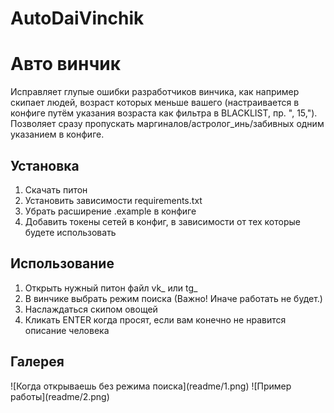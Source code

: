 # AutoDaiVinchik
<h1>Авто винчик</h1>

Исправляет глупые ошибки разработчиков винчика, как например скипает людей, возраст которых меньше вашего (настраивается в конфиге путём указания возраста как фильтра в BLACKLIST, пр. ", 15,"). Позволяет сразу пропускать маргиналов/астролог_инь/забивных одним указанием в конфиге.

<h2>Установка</h2>

1. Скачать питон
2. Установить зависимости requirements.txt
3. Убрать расширение .example в конфиге
4. Добавить токены сетей в конфиг, в зависимости от тех которые будете использовать

<h2>Использование</h2>

1. Открыть нужный питон файл vk_ или tg_
2. В винчике выбрать режим поиска (Важно! Иначе работать не будет.)
3. Наслаждаться скипом овощей
4. Кликать ENTER когда просят, если вам конечно не нравится описание человека

<h2>Галерея</h2>
![Когда открываешь без режима поиска](readme/1.png)
![Пример работы](readme/2.png)

